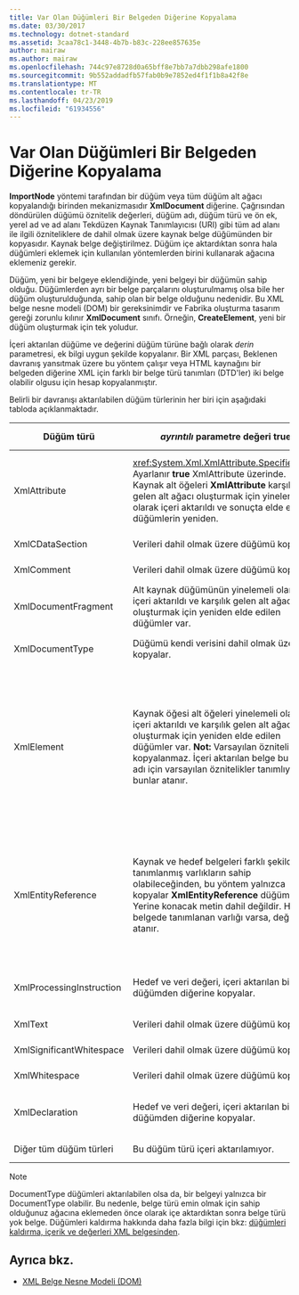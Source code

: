```yaml
---
title: Var Olan Düğümleri Bir Belgeden Diğerine Kopyalama
ms.date: 03/30/2017
ms.technology: dotnet-standard
ms.assetid: 3caa78c1-3448-4b7b-b83c-228ee857635e
author: mairaw
ms.author: mairaw
ms.openlocfilehash: 744c97e8728d0a65bff8e7bb7a7dbb298afe1800
ms.sourcegitcommit: 9b552addadfb57fab0b9e7852ed4f1f1b8a42f8e
ms.translationtype: MT
ms.contentlocale: tr-TR
ms.lasthandoff: 04/23/2019
ms.locfileid: "61934556"
---
```

# <a name="copying-existing-nodes-from-one-document-to-another"></a>Var Olan Düğümleri Bir Belgeden Diğerine Kopyalama
**ImportNode** yöntemi tarafından bir düğüm veya tüm düğüm alt ağacı kopyalandığı birinden mekanizmasıdır **XmlDocument** diğerine. Çağrısından döndürülen düğümü öznitelik değerleri, düğüm adı, düğüm türü ve ön ek, yerel ad ve ad alanı Tekdüzen Kaynak Tanımlayıcısı (URI) gibi tüm ad alanı ile ilgili özniteliklere de dahil olmak üzere kaynak belge düğümünden bir kopyasıdır. Kaynak belge değiştirilmez. Düğüm içe aktardıktan sonra hala düğümleri eklemek için kullanılan yöntemlerden birini kullanarak ağacına eklemeniz gerekir.  
  
 Düğüm, yeni bir belgeye eklendiğinde, yeni belgeyi bir düğümün sahip olduğu. Düğümlerden ayrı bir belge parçalarını oluşturulmamış olsa bile her düğüm oluşturulduğunda, sahip olan bir belge olduğunu nedenidir. Bu XML belge nesne modeli (DOM) bir gereksinimdir ve Fabrika oluşturma tasarım gereği zorunlu kılınır **XmlDocument** sınıfı. Örneğin, **CreateElement**, yeni bir düğüm oluşturmak için tek yoludur.  
  
 İçeri aktarılan düğüme ve değerini düğüm türüne bağlı olarak *derin* parametresi, ek bilgi uygun şekilde kopyalanır. Bir XML parçası, Beklenen davranış yansıtmak üzere bu yöntem çalışır veya HTML kaynağını bir belgeden diğerine XML için farklı bir belge türü tanımları (DTD'ler) iki belge olabilir olgusu için hesap kopyalanmıştır.  
  
 Belirli bir davranışı aktarılabilen düğüm türlerinin her biri için aşağıdaki tabloda açıklanmaktadır.  
  
|Düğüm türü|*ayrıntılı* parametre değeri true|*ayrıntılı* parametre yanlış|  
|---------------|------------------------------|-------------------------------|  
|XmlAttribute|<xref:System.Xml.XmlAttribute.Specified%2A> Ayarlanır **true** XmlAttribute üzerinde. Kaynak alt öğeleri **XmlAttribute** karşılık gelen alt ağacı oluşturmak için yinelemeli olarak içeri aktarıldı ve sonuçta elde edilen düğümlerin yeniden.|*Derin* parametresi için geçerli değildir **XmlAttribute** düğümler, çünkü bunlar her zaman kendi alt düğümler ile bunları içeri aktarıldığında Yürüt.|  
|XmlCDataSection|Verileri dahil olmak üzere düğümü kopyalar.|Verileri dahil olmak üzere düğümü kopyalar.|  
|XmlComment|Verileri dahil olmak üzere düğümü kopyalar.|Verileri dahil olmak üzere düğümü kopyalar.|  
|XmlDocumentFragment|Alt kaynak düğümünün yinelemeli olarak içeri aktarıldı ve karşılık gelen alt ağacı oluşturmak için yeniden elde edilen düğümler var.|Boş bir **XmlDocumentFragment** oluşturulur.|  
|XmlDocumentType|Düğümü kendi verisini dahil olmak üzere, kopyalar.|Düğümü kendi verisini dahil olmak üzere, kopyalar.|  
|XmlElement|Kaynak öğesi alt öğeleri yinelemeli olarak içeri aktarıldı ve karşılık gelen alt ağacı oluşturmak için yeniden elde edilen düğümler var. **Not:**  Varsayılan öznitelik kopyalanmaz. İçeri aktarılan belge bu öğe adı için varsayılan öznitelikler tanımlıyorsa, bunlar atanır.|Belirtilen öznitelik düğümleri kaynak öğenin alınır ve oluşturulan **XmlAttribute** düğümleri, yeni bir öğe için eklenir. Alt düğümler kopyalanmaz. **Not:**  Varsayılan öznitelik kopyalanmaz. İçeri aktarılan belge bu öğe adı için varsayılan öznitelikler tanımlıyorsa, bunlar atanır.|  
|XmlEntityReference|Kaynak ve hedef belgeleri farklı şekilde tanımlanmış varlıkların sahip olabileceğinden, bu yöntem yalnızca kopyalar **XmlEntityReference** düğümü. Yerine konacak metin dahil değildir. Hedef belgede tanımlanan varlığı varsa, değeri atanır.|Kaynak ve hedef belgeleri farklı şekilde tanımlanmış varlıkların sahip olabileceğinden, bu yöntem yalnızca kopyalar **XmlEntityReference** düğümü. Yerine konacak metin dahil değildir. Hedef belgede tanımlanan varlığı varsa, değeri atanır.|  
|XmlProcessingInstruction|Hedef ve veri değeri, içeri aktarılan bir düğümden diğerine kopyalar.|Hedef ve veri değeri, içeri aktarılan bir düğümden diğerine kopyalar.|  
|XmlText|Verileri dahil olmak üzere düğümü kopyalar.|Verileri dahil olmak üzere düğümü kopyalar.|  
|XmlSignificantWhitespace|Verileri dahil olmak üzere düğümü kopyalar.|Verileri dahil olmak üzere düğümü kopyalar.|  
|XmlWhitespace|Verileri dahil olmak üzere düğümü kopyalar.|Verileri dahil olmak üzere düğümü kopyalar.|  
|XmlDeclaration|Hedef ve veri değeri, içeri aktarılan bir düğümden diğerine kopyalar.|Hedef ve veri değeri, içeri aktarılan bir düğümden diğerine kopyalar.|  
|Diğer tüm düğüm türleri|Bu düğüm türü içeri aktarılamıyor.|Bu düğüm türü içeri aktarılamıyor.|  
  
> [!NOTE]
>  DocumentType düğümleri aktarılabilen olsa da, bir belgeyi yalnızca bir DocumentType olabilir. Bu nedenle, belge türü emin olmak için sahip olduğunuz ağacına eklemeden önce olarak içe aktardıktan sonra belge türü yok belge. Düğümleri kaldırma hakkında daha fazla bilgi için bkz: [düğümleri kaldırma, içerik ve değerleri XML belgesinden](../../../../docs/standard/data/xml/removing-nodes-content-and-values-from-an-xml-document.md).  
  
## <a name="see-also"></a>Ayrıca bkz.

- [XML Belge Nesne Modeli (DOM)](../../../../docs/standard/data/xml/xml-document-object-model-dom.md)
